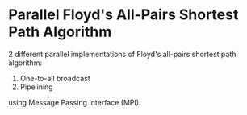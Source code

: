 # Parallel Floyd's All-Pairs Shortest Path Algorithm
2 different parallel implementations of Floyd's all-pairs shortest path algorithm:  
  1. One-to-all broadcast  
  2. Pipelining

using Message Passing Interface (MPI).